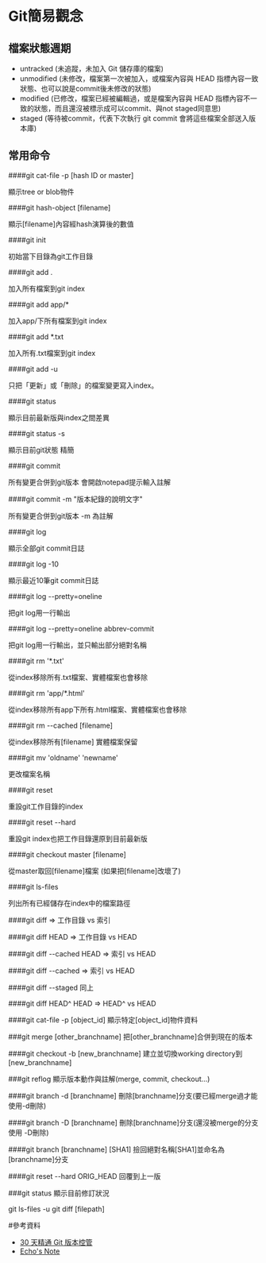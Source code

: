 # Git簡易觀念

## 檔案狀態週期
* untracked (未追蹤，未加入 Git 儲存庫的檔案)
* unmodified (未修改，檔案第一次被加入，或檔案內容與 HEAD 指標內容一致狀態、也可以說是commit後未修改的狀態)
* modified (已修改，檔案已經被編輯過，或是檔案內容與 HEAD 指標內容不一致的狀態，而且還沒被標示成可以commit、與not staged同意思)
* staged (等待被commit，代表下次執行 git commit 會將這些檔案全部送入版本庫)


## 常用命令


####git cat-file -p [hash ID or master]

顯示tree or blob物件

####git hash-object [filename]

顯示[filename]內容經hash演算後的數值

####git init

初始當下目錄為git工作目錄

####git add .

加入所有檔案到git index

####git add app/*

加入app/下所有檔案到git index

####git add *.txt

加入所有.txt檔案到git index

####git add -u

只把「更新」或「刪除」的檔案變更寫入index。

####git status

顯示目前最新版與index之間差異

####git status -s

顯示目前git狀態 精簡

####git commit

所有變更合併到git版本 會開啟notepad提示輸入註解

####git commit -m "版本紀錄的說明文字"

所有變更合併到git版本  -m 為註解

####git log

顯示全部git commit日誌

####git log -10

顯示最近10筆git commit日誌

####git log --pretty=oneline

把git log用一行輸出

####git log --pretty=oneline abbrev-commit

把git log用一行輸出，並只輸出部分絕對名稱

####git rm '*.txt'

從index移除所有.txt檔案、實體檔案也會移除

####git rm 'app/*.html'

從index移除所有app下所有.html檔案、實體檔案也會移除

####git rm --cached [filename]

從index移除所有[filename] 實體檔案保留

####git mv 'oldname' 'newname'

更改檔案名稱

####git reset

重設git工作目錄的index

####git reset --hard

重設git index也把工作目錄還原到目前最新版

####git checkout master [filename]

從master取回[filename]檔案 (如果把[filename]改壞了)

####git ls-files

列出所有已經儲存在index中的檔案路徑

####git diff
=> 工作目錄 vs 索引

####git diff HEAD
=> 工作目錄 vs HEAD

####git diff --cached HEAD
=> 索引     vs HEAD

####git diff --cached
=> 索引     vs HEAD

####git diff --staged
同上

####git diff HEAD^ HEAD
=> HEAD^   vs HEAD

####git cat-file -p [object_id]
顯示特定[object_id]物件資料

###git merge [other_branchname]
把[other_branchname]合併到現在的版本

####git checkout -b [new_branchname]
建立並切換working directory到[new_branchname]

###git reflog
顯示版本動作與註解(merge, commit, checkout...)

####git branch -d [branchname]
刪除[branchname]分支(要已經merge過才能使用-d刪除)

####git branch -D [branchname]
刪除[branchname]分支(還沒被merge的分支使用 -D刪除)

####git branch [branchname] [SHA1]
撿回絕對名稱[SHA1]並命名為[branchname]分支

####git reset --hard ORIG_HEAD
回覆到上一版

###git status
顯示目前修訂狀況

git ls-files -u
git diff [filepath]

#參考資料

* [30 天精通 Git 版本控管](https://github.com/doggy8088/Learn-Git-in-30-days)
* [Echo's Note](http://bdottn.github.io/tags/Git/)